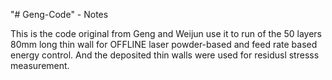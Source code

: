 "# Geng-Code" - Notes

This is the code original from Geng and Weijun use it to run of the 50 layers 80mm long thin wall for OFFLINE laser powder-based and feed rate based energy control. And the deposited thin walls were used for residusl stresss measurement.

